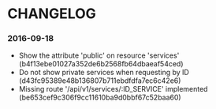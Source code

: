 # CHANGELOG

### 2016-09-18

- Show the attribute 'public' on resource 'services' (b4f13ebe01027a352de6b2568fb64dbaeaf54ced)
- Do not show private services when requesting by ID (d43fc95389e48b136807b711ebdfdfa7ec6c42e6)
- Missing route '/api/v1/services/:ID_SERVICE' implemented (be653cef9c306f9cc11610ba9d0bbf67c52baa60)
